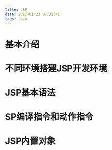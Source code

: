 ```yaml
---
title: JSP
date: 2017-01-23 02:31:41
tags: Java
---
```

# 基本介绍

# 不同环境搭建JSP开发环境

# JSP基本语法

# SP编译指令和动作指令

# JSP内置对象